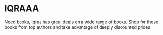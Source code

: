 # IQRAAA
Need books, Iqraa has great deals on a wide range of books. Shop for these books from top authors and take advantage of deeply discounted prices
